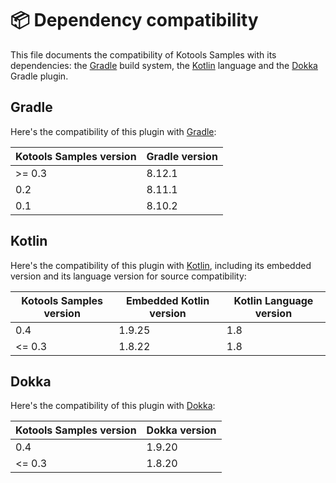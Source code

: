 # 📦 Dependency compatibility

This file documents the compatibility of Kotools Samples with its dependencies:
the [Gradle] build system, the [Kotlin] language and the [Dokka] Gradle plugin.

## Gradle

Here's the compatibility of this plugin with [Gradle]:

| Kotools Samples version | Gradle version |
|-------------------------|----------------|
| \>= 0.3                 | 8.12.1         |
| 0.2                     | 8.11.1         |
| 0.1                     | 8.10.2         |

## Kotlin

Here's the compatibility of this plugin with [Kotlin], including its embedded
version and its language version for source compatibility:

| Kotools Samples version | Embedded Kotlin version | Kotlin Language version |
|-------------------------|-------------------------|-------------------------|
| 0.4                     | 1.9.25                  | 1.8                     |
| <= 0.3                  | 1.8.22                  | 1.8                     |

## Dokka

Here's the compatibility of this plugin with [Dokka]:

| Kotools Samples version | Dokka version |
|-------------------------|---------------|
| 0.4                     | 1.9.20        |
| <= 0.3                  | 1.8.20        |

<!-- Links -->

[dokka]: https://kotl.in/dokka
[gradle]: https://gradle.org
[kotlin]: https://kotlinlang.org

